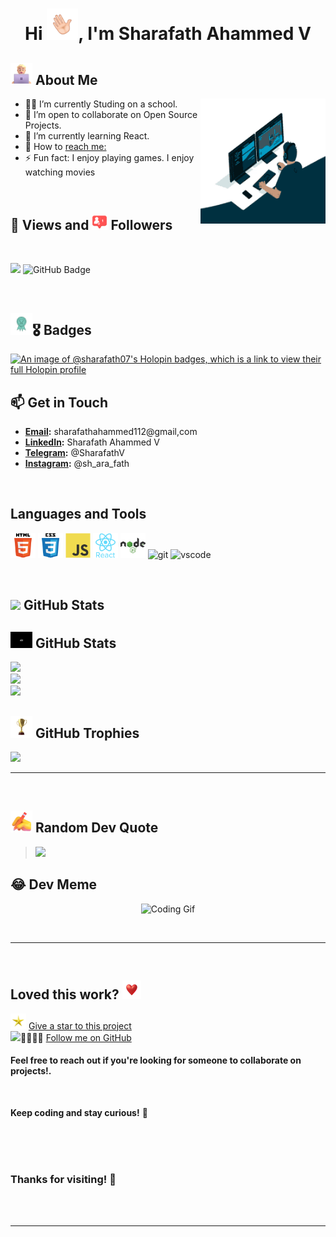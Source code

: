 <!--<p align="center"><img src="./assets/webdeveloper.jpg" height="250"></p>-->
<h1 align="center">Hi <img src="wave.webp" width="50">, I'm Sharafath Ahammed V</h1>

## <img src="./assets/technologist-medium-light-skin-tone.png" width="35"/> About Me

<img alt="coding" align="right" width="200" src="./assets/dev_animado.gif"/>

- 👨‍💻 I’m currently Studing on a school.
- 🤝 I’m open to collaborate on Open Source Projects.
- 🌱 I’m currently learning React.
- 📧 How to [reach me: ](mailto:sharafathahammed112@gmail.com)
- ⚡ Fun fact: I enjoy playing games. I enjoy watching movies
<br/>

## 👀 Views and <img src="./assets/followers2.gif" width="25"/>  Followers
<br />
<p>  
    <img src="https://komarev.com/ghpvc/?username=sharafath07">
  <img src="https://img.shields.io/github/followers/sharafath07?label=Followers&style=social" alt="GitHub Badge">
</p>

<br/>

## <img src="/badge.webp" width="35"/>🎖️ Badges

[![An image of @sharafath07's Holopin badges, which is a link to view their full Holopin profile](https://holopin.me/sharafath07)](https://holopin.io/@sharafath07)

<!--## <img src="./assets/social.gif" width="35"/> Socials

<p >
  <a href="https://twitter.com/" target="_blank"><img src="https://img.icons8.com/fluent/48/000000/twitter.png"/></a>
  <a href="https://www.linkedin.com/in/muhammed-shamil-65878227a/" target="_blank"><img src="https://img.icons8.com/fluency/1x/linkedin.png"/></a>
  <a href="https://www.instagram.com/" target="_blank"><img src="https://img.icons8.com/fluent/48/000000/instagram-new.png"/></a>
</p>

<br>-->

## 📫 Get in Touch

- **[Email](mailto:sharafathahammed112@gmail.com):** sharafathahammed112@gmail,com
- **[LinkedIn](https://www.linkedin.com):** Sharafath Ahammed V
- **[Telegram](https://t.me/SharafathV):** @SharafathV
- **[Instagram](https://www.instagram.com/sh__ara__fath/):** @sh_ara_fath

<br>

## <!--<img src="./assets/Rocket.png" width="35"/>--> Languages and Tools

<p > 
  <img src="https://raw.githubusercontent.com/devicons/devicon/master/icons/html5/html5-original-wordmark.svg" alt="html5" width="40" height="40"/>
  <img src="https://raw.githubusercontent.com/devicons/devicon/master/icons/css3/css3-original-wordmark.svg" alt="css3" width="40" height="40"/>
  <img src="https://raw.githubusercontent.com/devicons/devicon/master/icons/javascript/javascript-original.svg" alt="javascript" width="40" height="40"/>
  <!--<img src="https://raw.githubusercontent.com/devicons/devicon/master/icons/php/php-original.svg" alt="php" width="40" height="40"/>-->
  <!--<img src="https://raw.githubusercontent.com/devicons/devicon/master/icons/python/python-original.svg" alt="python" width="40" height="40"/>-->
  <img src="https://raw.githubusercontent.com/devicons/devicon/master/icons/react/react-original-wordmark.svg" alt="react" width="40" height="40"/>
  <!--<img src="https://raw.githubusercontent.com/devicons/devicon/master/icons/vuejs/vuejs-original-wordmark.svg" alt="vuejs" width="40" height="40"/>-->
  <img src="https://raw.githubusercontent.com/devicons/devicon/master/icons/nodejs/nodejs-original-wordmark.svg" alt="nodejs" width="40" height="40"/>
  <!--<img src="https://raw.githubusercontent.com/devicons/devicon/master/icons/express/express-original-wordmark.svg" alt="express" width="40" height="40"/>-->
  <!--<img src="https://raw.githubusercontent.com/devicons/devicon/master/icons/laravel/laravel-plain-wordmark.svg" alt="laravel" width="40" height="40"/>-->
  <!--<img src="./assets/Tailwind_CSS.png" alt="tailwindcss" width="40" height="40"/>-->
  <!--<img src="https://raw.githubusercontent.com/devicons/devicon/master/icons/fastapi/fastapi-original-wordmark.svg" alt="fastapi" width="40" height="40"/>-->
  <!--<img src="https://raw.githubusercontent.com/devicons/devicon/master/icons/flask/flask-original-wordmark.svg" alt="flask" width="40" height="40"/>-->
  <img src="https://www.vectorlogo.zone/logos/git-scm/git-scm-icon.svg" alt="git" width="40" height="40"/>
  <img src="https://img.icons8.com/color/48/000000/visual-studio-code-2019.png" alt="vscode" width="40" height="40"/>
  <!--<img src="https://www.vectorlogo.zone/logos/docker/docker-icon.svg" alt="docker" width="40" height="40"/>-->
  <!-- Add more icons for your tools -->
</p>


<br>

## <img src="./assets/giphy.webp" width="35"/> GitHub Stats
## <img src="./assets/stats2.gif" width="35"/> GitHub Stats

<p >
  <img src="https://github-readme-stats-sigma-five.vercel.app/api?username=sharafath07&theme=dark&hide_border=true&include_all_commits=false&count_private=true"><br/>
  <img src="https://github-readme-streak-stats.herokuapp.com/?user=sharafath07&theme=dark&hide_border=true"><br/>
  <img src="https://github-readme-stats-sigma-five.vercel.app/api/top-langs/?username=sharafath07&theme=dark&hide_border=true&include_all_commits=false&count_private=true&layout=compact">
</p>

## <img src="./trophy2.webp" width="35"/> GitHub Trophies

<p >
  <img src="https://github-profile-trophy.vercel.app/?username=sharafath07&theme=dark_dimmed&no-frame=false&no-bg=true&margin-w=4">
</p>

---

<br>

## <img src="./writing.webp" width="35"/> Random Dev Quote

>![](https://quotes-github-readme.vercel.app/api?type=horizontal&theme=dark)

## 😂  Dev Meme

<p align="center"><img src="https://media.giphy.com/media/USV0ym3bVWQJJmNu3N/giphy.gif" alt="Coding Gif"/></p>

<br />

---

<br>

## Loved this work? <img src="./assets/red heart.gif" width="30">

  <img src="/star.webp" width="25"/> [Give a star to this project](https://github.com/sharafath07/sharafath07) <br/>
  <img src="/giphy(2).webp" width="25"/>🫱🏻‍🫲🏼 [Follow me on GitHub](https://github.com/sharafath07)<br/>
  <!--<img src="assets/Hot%20Beverage.png" width="25"/>-->   
  <!--[Buy me a coffee](https://www.buymeacoffee.com/shamilzamil007) (Tired of coding fuel)-->

#### Feel free to reach out if you're looking for someone to collaborate on projects!.  

<br>

**Keep coding and stay curious!** 🚀

<br><br><br>

### Thanks for visiting! 🥰

<br><br>

---
